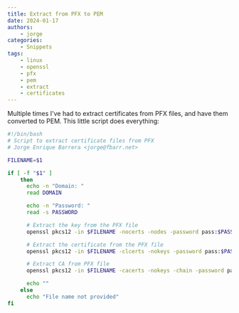 ```yaml
---
title: Extract from PFX to PEM
date: 2024-01-17
authors:
    - jorge
categories:
    - Snippets
tags:
    - linux
    - openssl
    - pfx
    - pem
    - extract
    - certificates
---
```


Multiple times I've had to extract certificates from PFX files, and have them
converted to PEM. This little script does everything:

<!-- more -->

```bash
#!/bin/bash
# Script to extract certificate files from PFX
# Jorge Enrique Barrera <jorge@fbarr.net>

FILENAME=$1

if [ -f "$1" ]
    then
      echo -n "Domain: "
      read DOMAIN

      echo -n "Password: "
      read -s PASSWORD

      # Extract the key from the PFX file
      openssl pkcs12 -in $FILENAME -nocerts -nodes -password pass:$PASSWORD | sed -ne '/-BEGIN PRIVATE KEY-/,/-END PRIVATE KEY-/p' > $DOMAIN-key.pem

      # Extract the certificate from the PFX file
      openssl pkcs12 -in $FILENAME -clcerts -nokeys -password pass:$PASSWORD | sed -ne '/-BEGIN CERTIFICATE-/,/-END CERTIFICATE-/p' > $DOMAIN-cer.pem

      # Extract CA from PFX file
      openssl pkcs12 -in $FILENAME -cacerts -nokeys -chain -password pass:$PASSWORD | sed -ne '/-BEGIN CERTIFICATE-/,/-END CERTIFICATE-/p' > $DOMAIN-ca.pem

      echo ""
    else
      echo "File name not provided"
fi        
```
